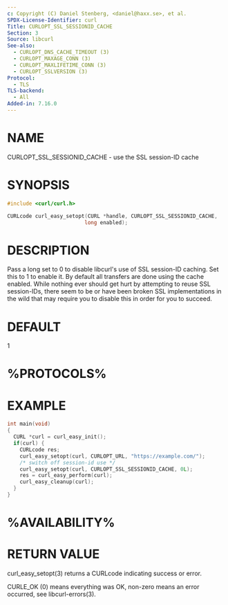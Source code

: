 ```yaml
---
c: Copyright (C) Daniel Stenberg, <daniel@haxx.se>, et al.
SPDX-License-Identifier: curl
Title: CURLOPT_SSL_SESSIONID_CACHE
Section: 3
Source: libcurl
See-also:
  - CURLOPT_DNS_CACHE_TIMEOUT (3)
  - CURLOPT_MAXAGE_CONN (3)
  - CURLOPT_MAXLIFETIME_CONN (3)
  - CURLOPT_SSLVERSION (3)
Protocol:
  - TLS
TLS-backend:
  - All
Added-in: 7.16.0
---
```


# NAME

CURLOPT_SSL_SESSIONID_CACHE - use the SSL session-ID cache

# SYNOPSIS

~~~c
#include <curl/curl.h>

CURLcode curl_easy_setopt(CURL *handle, CURLOPT_SSL_SESSIONID_CACHE,
                         long enabled);
~~~

# DESCRIPTION

Pass a long set to 0 to disable libcurl's use of SSL session-ID caching. Set
this to 1 to enable it. By default all transfers are done using the cache
enabled. While nothing ever should get hurt by attempting to reuse SSL
session-IDs, there seem to be or have been broken SSL implementations in the
wild that may require you to disable this in order for you to succeed.

# DEFAULT

1

# %PROTOCOLS%

# EXAMPLE

~~~c
int main(void)
{
  CURL *curl = curl_easy_init();
  if(curl) {
    CURLcode res;
    curl_easy_setopt(curl, CURLOPT_URL, "https://example.com/");
    /* switch off session-id use */
    curl_easy_setopt(curl, CURLOPT_SSL_SESSIONID_CACHE, 0L);
    res = curl_easy_perform(curl);
    curl_easy_cleanup(curl);
  }
}
~~~

# %AVAILABILITY%

# RETURN VALUE

curl_easy_setopt(3) returns a CURLcode indicating success or error.

CURLE_OK (0) means everything was OK, non-zero means an error occurred, see
libcurl-errors(3).
